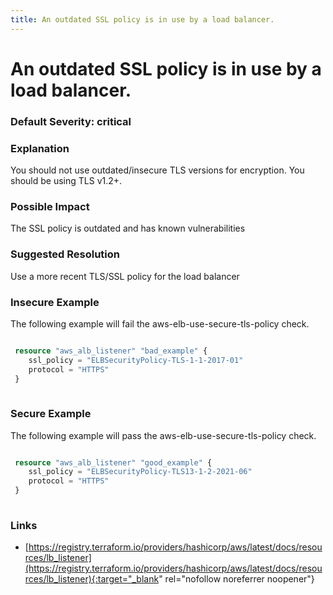 ```yaml
---
title: An outdated SSL policy is in use by a load balancer.
---
```


# An outdated SSL policy is in use by a load balancer.

### Default Severity: <span class="severity critical">critical</span>

### Explanation

You should not use outdated/insecure TLS versions for encryption. You should be using TLS v1.2+.

### Possible Impact
The SSL policy is outdated and has known vulnerabilities

### Suggested Resolution
Use a more recent TLS/SSL policy for the load balancer


### Insecure Example

The following example will fail the aws-elb-use-secure-tls-policy check.
```terraform

 resource "aws_alb_listener" "bad_example" {
 	ssl_policy = "ELBSecurityPolicy-TLS-1-1-2017-01"
 	protocol = "HTTPS"
 }
 
```



### Secure Example

The following example will pass the aws-elb-use-secure-tls-policy check.
```terraform

 resource "aws_alb_listener" "good_example" {
 	ssl_policy = "ELBSecurityPolicy-TLS13-1-2-2021-06"
 	protocol = "HTTPS"
 }
 
```



### Links


- [https://registry.terraform.io/providers/hashicorp/aws/latest/docs/resources/lb_listener](https://registry.terraform.io/providers/hashicorp/aws/latest/docs/resources/lb_listener){:target="_blank" rel="nofollow noreferrer noopener"}



